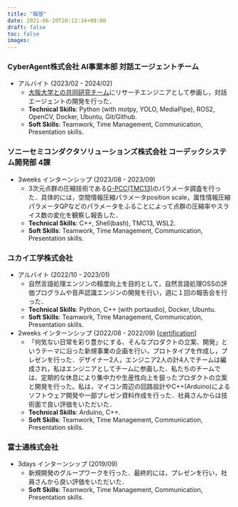 ```yaml
---
title: "職歴"
date: 2021-06-20T20:13:34+09:00
draft: false
toc: false
images:
---
```




### CyberAgent株式会社 AI事業本部 対話エージェントチーム
- アルバイト (2023/02 - 2024/02)
    - [大阪大学との共同研究チーム](http://www.frontier.sangaku.es.osaka-u.ac.jp/)にリサーチエンジニアとして参画し，対話エージェントの開発を行った．
    - **Technical Skills**: Python (with motpy, YOLO, MediaPipe), ROS2, OpenCV, Docker, Ubuntu, Git/Github.
    - **Soft Skills**: Teamwork, Time Management, Communication, Presentation skills.

### ソニーセミコンダクタソリューションズ株式会社 コーデックシステム開発部 4課
- 3weeks インターンシップ (2023/08 - 2023/09)
    - 3次元点群の圧縮技術である[G-PCC(TMC13)](https://github.com/MPEGGroup/mpeg-pcc-tmc13)のパラメータ調査を行った．具体的には，空間情報圧縮パラメータposition scale，属性情報圧縮パラメータQPなどのパラメータをふることによって点群の圧縮率やスライス数の変化を観察し報告した．
    - **Technical Skills**: C++, Shell(bash), TMC13, WSL2.
    - **Soft Skills**: Teamwork, Time Management, Communication, Presentation skills.

### ユカイ工学株式会社
- アルバイト (2022/10 - 2023/01)
    - 自然言語処理エンジンの精度向上を目的として，自然言語処理OSSの評価プログラムや音声認識エンジンの開発を行い，週に１回の報告会を行った．
    - **Technical Skills**: Python, C++ (with portaudio), Docker, Ubuntu.
    - **Soft Skills**: Teamwork, Time Management, Communication, Presentation skills.
- 2weeks インターンシップ (2022/08 - 2022/09) [[certification](https://drive.google.com/file/d/1uPwK-W0BH1AOdSANKuN6pblFqbDV9emS/view?usp=sharing)]
    - 「何気ない日常を彩り豊かにする、そんなプロダクトの立案、開発」というテーマに沿った新規事業の企画を行い，プロトタイプを作成し，プレゼンを行った．デザイナー2人，エンジニア2人の計4人でチームは編成され，私はエンジニアとしてチームに参画した．私たちのチームでは、定期的な休息により集中力や生産性向上を狙ったプロダクトの立案と開発を行った。私は，マイコン周辺の回路設計やC++(Arduino)によるソフトウェア開発や一部プレゼン資料作成を行った．社員さんからは技術面で良い評価をいただいた．
    - **Technical Skills**: Arduino, C++.
    - **Soft Skills**: Teamwork, Time Management, Communication, Presentation skills.

### 富士通株式会社
- 3days インターンシップ (2019/09)
    - 新規開発のグループワークを行った．最終的には，プレゼンを行い，社員さんから良い評価をいただいた．
    - **Soft Skills**: Teamwork, Time Management, Communication, Presentation skills.

<!-- 
&nbsp;
# 🧑‍💻 Activities
---

### enPiTにおけるバックエンド開発
- Aug 2023
- 文部科学省が実施する授業(enPiT)において，新学期に買う教科書が高いという課題から，筑波大生限定の教科書取引アプリケーションを開発しました．このアプリケーションはWebアプリとしてデプロイされています．開発人数は6人で，私はバックエンド(Flask, CI/CD, GCP, Firebase)の実装と，スクラムマスターとしてチームのプロジェクトマネジメントを行いました．
- [Site](https://itf-database-b9026.an.r.appspot.com/)
- [GitHub](https://github.com/enpitut2023/ITF)

### 学部卒業研究
- Feb 2023
- 「3次元点群における動的物体の検出精度向上手法の開発」というテーマで，3次元点群のモーションブラー除去を行うことで動的物体の検出精度を向上させる手法の開発を行った．私は，Pythonで3次元点群処理のフィルタの実装や，ROSによる評価プログラムの実装，LaTeXによる論文作成，共同研究者との英語・日本語でのコミュニケーションを行った．
- **Technical Skills**: Python (with Open3D, Numpy, Pandas, Jupyter Notebook, K3D, etc.), ROS1, Ubuntu, Git/Github, LaTeX.
- **Soft Skills**: Time Management, Presentation skills.
- [研究室](https://www.itami-robot-research.net/)

### `優秀賞` 技育展2022 開発スキル支援部門 参加
- Sep 2022
- 「RESTuino」というソフトウェアの開発を行った．RESTuinoは，ArduinoのGPIOをREST APIによって対話的に操作可能にするソフトウェアである．私は，このソフトウェアの企画，C++(PlatformIO)によるマイコン上へのREST API実装，プレゼンをほぼすべて1人で行った．結果として開発スキル支援部門で**優秀賞**を受賞した．
- **Technical Skills**: PlatformIO, Arduino, C++, Python, Git/Github.
- **Soft Skills**: Time Management, Presentation skills.
- [記事(日本語)](https://zenn.dev/ninzin/articles/5c859a0bfc1ee6)
- [GitHub](https://github.com/takeyamayuki/RESTuino)


### `優秀賞` 技育展2021 開発スキル支援部門 参加
- Oct 2021
- 「NonMouse」というソフトウェアの開発を行った．NonMouseはマウスを使わずに，webカメラから手の動きを認識してコンピュータを操作することができるソフトウェアである．私は，このソフトウェアの企画，Python(OpenCV, MediaPipe)による画像処理プログラムの実装，プレゼンをほぼすべて1人で行った．メンターの方のアドバイスを参考にしつつさらに改良を施し，結果として開発スキル支援部門で**優秀賞**を受賞した．更には，Zennに投稿したところWeekly Topの記事にも選ばれた．
- **Technical Skills**: Python (with OpenCV, MediaPipe, Numpy, Tkinter), Ubuntu, Git/Github.
- **Soft Skills**: Time Management, Presentation skills, Communication.
- [記事(日本語)](https://zenn.dev/ninzin/articles/94b05fdb9edf53)
- [GitHub](https://github.com/takeyamayuki/NonMouse)

### `全国5位` ロボカップジュニア サッカーライトウェイト ジャパンオープン/関東ブロック/茨城ノード 参加
- Mar 2017
- 2台の完全自律型ロボット同士でサッカーの試合をする大会であるロボカップジュニアサッカーにおいて，主にロボットのハードウェアの設計開発を行った．チームは２人で編成され，私は，ロボットの機構設計(123D Design)，回路・基板設計(KiCad)を行った．また，ロボットのプログラミングはC++(Arduino)を用いて２人で行った．およそ3年間にわたってロボットの設計開発を行い，全国大会では**全国5位**に入賞した．ポスターによるプレゼンテーションも行っている．
- **Technical Skills**: Arduino, C++, 3DCAD, KiCad, Sensors(IMU, Ultrasonic sensor, Infrared sensor).
- **Soft Skills**: Teamwork, Time Management, Communication, Presentation skills.
- [動画](https://www.youtube.com/embed/YSenTVdDd-s)
- [まとめ記事(日本語)](https://note.com/spinach_egg/n/n5938fe6f424b)
- [基板データ(GitHub)](https://github.com/takeyamayuki/RCJ_Japan_Soccer2017_Board)

### `優秀賞` 千葉大学 第10回高校生理科研究発表会 参加
- Oct 2016
- 「自律型サッカーロボットの開発」という題で，ロボカップジュニアサッカーにおける自律型ロボットの開発について発表した．これは，前述のロボカップジュニアにおけるロボットの設計開発をまとめたものである．結果として，理科研究発表会で**優秀賞**を受賞した．
- [受賞者一覧](https://www.cfs.chiba-u.jp/koudai-renkei/event/history/2016/10jusyou.pdf)
 -->
